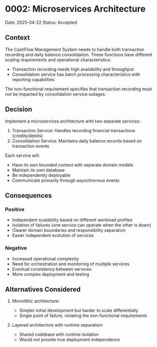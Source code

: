 # 0002: Microservices Architecture

Date: 2025-04-22
Status: Accepted

## Context
The CashFlow Management System needs to handle both transaction recording and daily balance consolidation. These functions have different scaling requirements and operational characteristics:
- Transaction recording needs high availability and throughput
- Consolidation service has batch processing characteristics with reporting capabilities

The non-functional requirement specifies that transaction recording must not be impacted by consolidation service outages.

## Decision
Implement a microservices architecture with two separate services:
1. Transaction Service: Handles recording financial transactions (credits/debits)
2. Consolidation Service: Maintains daily balance records based on transaction events

Each service will:
- Have its own bounded context with separate domain models
- Maintain its own database
- Be independently deployable
- Communicate primarily through asynchronous events

## Consequences
### Positive
- Independent scalability based on different workload profiles
- Isolation of failures (one service can operate when the other is down)
- Clearer domain boundaries and responsibility separation
- Easier independent evolution of services

### Negative
- Increased operational complexity
- Need for orchestration and monitoring of multiple services
- Eventual consistency between services
- More complex deployment and testing

## Alternatives Considered
1. Monolithic architecture:
    - Simpler initial development but harder to scale differentially
    - Single point of failure, violating the non-functional requirements

2. Layered architecture with runtime separation:
    - Shared codebase with runtime isolation
    - Would not provide true deployment independence